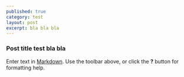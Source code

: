```yaml
---
published: true
category: test
layout: post
excerpt: bla bla bla
---
```

### Post title test bla bla

Enter text in [Markdown](http://daringfireball.net/projects/markdown/). Use the toolbar above, or click the **?** button for formatting help.
